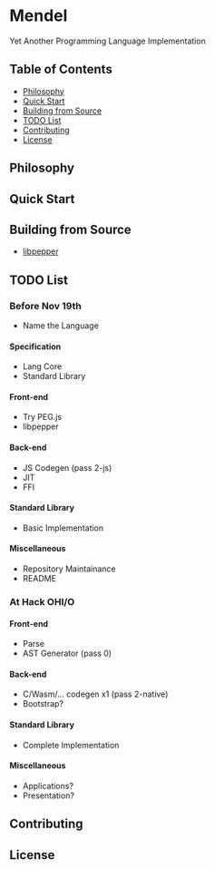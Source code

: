 # Mendel

Yet Another Programming Language Implementation

## Table of Contents

* [Philosophy](#philosophy)
* [Quick Start](#quick-start)
* [Building from Source](#building-from-source)
* [TODO List](#todo-list)
* [Contributing](#contributing)
* [License](#license)

## Philosophy

## Quick Start

## Building from Source

* [libpepper](https://github.com/hczhcz/libpepper)

## TODO List

### Before Nov 19th

* Name the Language

#### Specification

* Lang Core
* Standard Library

#### Front-end

* Try PEG.js
* libpepper

#### Back-end

* JS Codegen (pass 2-js)
* JIT
* FFI

#### Standard Library

* Basic Implementation

#### Miscellaneous

* Repository Maintainance
* README

### At Hack OHI/O

#### Front-end

* Parse
* AST Generator (pass 0)

#### Back-end

* C/Wasm/... codegen x1 (pass 2-native)
* Bootstrap?

#### Standard Library

* Complete Implementation

#### Miscellaneous

* Applications?
* Presentation?

## Contributing

## License
